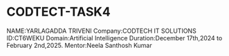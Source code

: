 # CODTECT-TASK4
NAME:YARLAGADDA TRIVENI
Company:CODTECH IT SOLUTIONS
ID:CT6WEKU
Domain:Artificial Intelligence
Duration:December 17th,2024 to February 2nd,2025.
Mentor:Neela Santhosh Kumar
